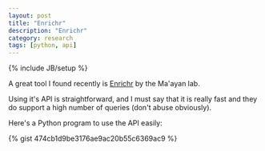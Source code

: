 ```yaml
---
layout: post
title: "Enrichr"
description: "Enrichr"
category: research
tags: [python, api]
---
```

{% include JB/setup %}

A great tool I found recently is [Enrichr](http://amp.pharm.mssm.edu/Enrichr/) by the Ma'ayan lab.

Using it's API is straightforward, and I must say that it is really fast and they do support a high number of queries (don't abuse obviously).

Here's a Python program to use the API easily:

{% gist 474cb1d9be3176ae9ac20b55c6369ac9 %}
